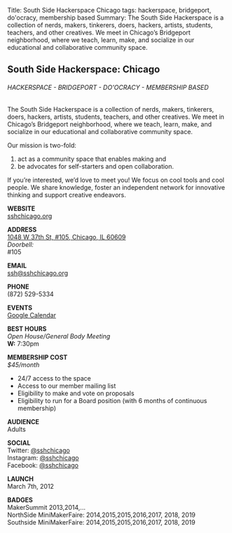 Title: South Side Hackerspace Chicago
tags: hackerspace, bridgeport, do'ocracy, membership based
Summary: The South Side Hackerspace is a collection of nerds, makers, tinkerers, doers, hackers, artists, students, teachers, and other creatives. We meet in Chicago’s Bridgeport neighborhood, where we teach, learn, make, and socialize in our educational and collaborative community space.

## South Side Hackerspace: Chicago
###### HACKERSPACE - BRIDGEPORT - DO'OCRACY - MEMBERSHIP BASED
The South Side Hackerspace is a collection of nerds, makers, tinkerers, doers, hackers, artists, students, teachers, and other creatives. We meet in Chicago’s Bridgeport neighborhood, where we teach, learn, make, and socialize in our educational and collaborative community space.

Our mission is two-fold:  
1. act as a community space that enables making and  
2. be advocates for self-starters and open collaboration.  

If you’re interested, we’d love to meet you! We focus on cool tools and cool people. We share knowledge, foster an independent network for innovative thinking and support creative endeavors. 

**WEBSITE**  
[sshchicago.org](https://sshchicago.org/)  

**ADDRESS**  
[1048 W 37th St, #105, Chicago, IL 60609](https://goo.gl/maps/D77vvc8LWKvHoxps7)  
_Doorbell:_  
 #105

**EMAIL**  
[ssh@sshchicago.org](mailto:ssh@sshchicago.org)

**PHONE**  
(872) 529-5334 

**EVENTS**  
[Google Calendar](https://calendar.google.com/calendar/embed?src=ssh%40sshchicago.org&ctz=America/Chicago)  

**BEST HOURS**  
_Open House/General Body Meeting_  
**W:** 7:30pm  

**MEMBERSHIP COST**  
_$45/month_  
* 24/7 access to the space  
* Access to our member mailing list  
* Eligibility to make and vote on proposals  
* Eligibility to run for a Board position (with 6 months of continuous membership)  

**AUDIENCE**  
Adults  

**SOCIAL**  
Twitter: [@sshchicago](https://twitter.com/sshchicago)  
Instagram: [@sshchicago](https://www.instagram.com/sshchicago/)  
Facebook: [@sshchicago](https://www.facebook.com/sshchicago)

**LAUNCH**  
March 7th, 2012  

 **BADGES**  
MakerSummit 2013,2014,...  
NorthSide MiniMakerFaire: 2014,2015,2015,2016,2017, 2018, 2019  
Southside MiniMakerFaire: 2014,2015,2015,2016,2017, 2018, 2019   

